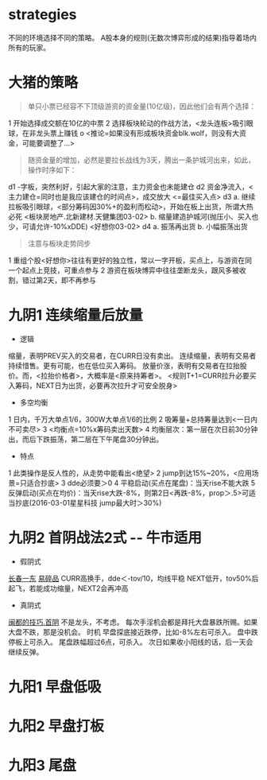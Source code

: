 # strategies

不同的环境选择不同的策略。
A股本身的规则(无数次博弈形成的结果)指导着场内所有的玩家。

# 大猪的策略

> 单只小票已经容不下顶级游资的资金量(10亿级)，因此他们会有两个选择：

1 开始选择成交额在10亿的中票
2 选择板块轮动的作战方法，<龙头连板>吸引眼球，在非龙头票上赚钱
o <推论=如果没有形成板块资金blk.wolf，则没有大资金，可能要调整了...>

> 随资金量的增加，必然是要拉长战线为3天，腾出一条护城河出来，如此，操作时序如下：

d1 -字板，突然利好，引起大家的注意，主力资金也未能建仓
d2 资金净流入，<主力建仓=同时也是我应该建仓的时间点>，成交放大                        <=最佳买入点>
d3 a. 继续拉板吸引眼球，<部分筹码因30%+的盈利而松动>，开始在板上出货，所谓大热必死    <板块房地产.北新建材.天健集团03-02>
   b. 缩量建造护城河(抛压小、买入也少，可请允许-10%xDDE)                              <好想你03-02>
d4 a. 振荡再出货
   b. 小幅振荡出货

> 注意与板块走势同步

1 重组个股<好想你>往往有更好的独立性，常以一字开板，买点上，与游资在同一个起点上竞技，可重点参与
2 游资在板块博弈中往往垄断龙头，跟风多被收割，错过第2天，即不再参与

#

# 九阴1 连续缩量后放量

* 逻辑

缩量，表明PREV买入的交易者，在CURR日没有卖出。
连续缩量，表明有交易者持续惜售。更有可能，也在低位买入筹码。
放量价涨，表明有交易者在拉抬股价。而，<拉抬价格者>，大概率是<原来持筹者>。
<规则T+1=CURR拉升必要买入筹码，NEXT日为出货，必要再次拉升才可安全脱身>

* 多空均衡

1 日内，千万大单点1/6，300W大单点1/6的比例
2 吸筹量+总持筹量达到<一日内不可卖尽>
3 <均衡点=10%x筹码卖出天数>
4 均衡层次：第一层在次日前30分钟出，而后下跌振荡，第二层在下午尾盘30分钟出。

* 特点

1 此类操作是反人性的，从走势中能看出<绝望>
2 jump到达15%~20%，<应用场景=只适合抄底>
3 dde必须要＞0
4 平稳启动(买点在尾盘)：当天rise不能大跌
5 反弹启动(买点在均价)：当天rise大跌-8%，则第2日<再跌-8%，prop＞.5>可适当抄底(2016-03-01星星科技 jump最大时＞30%)


# 九阴2 首阴战法2式 -- 牛市适用

* 假阴式

[长春一东](2015-07-23)
[易碎品](http://www.taoguba.com.cn/Article/1209554/1)
CURR高换手，dde＜-tov/10，均线平稳
NEXT低开，tov50%后起飞，若能成功缩量，NEXT2会再冲高

* 真阴式

[闽都的技巧.首阴](http://blog.sina.com.cn/s/blog_b46e2fe40102va03.html)
不是龙头，不考虑。
每次手淫机会都是拜托大盘暴跌所赐。如果大盘不跌，那是没机会。
时机
  早盘探底接近跌停，比如-8%左右可杀入。
  盘中跌停板上可杀入。
  尾盘跌幅超过6点，可杀入。
  次日如果收小阳线的话，后一天会继续反弹。

# 九阳1 早盘低吸

# 九阳2 早盘打板

# 九阳3 尾盘

